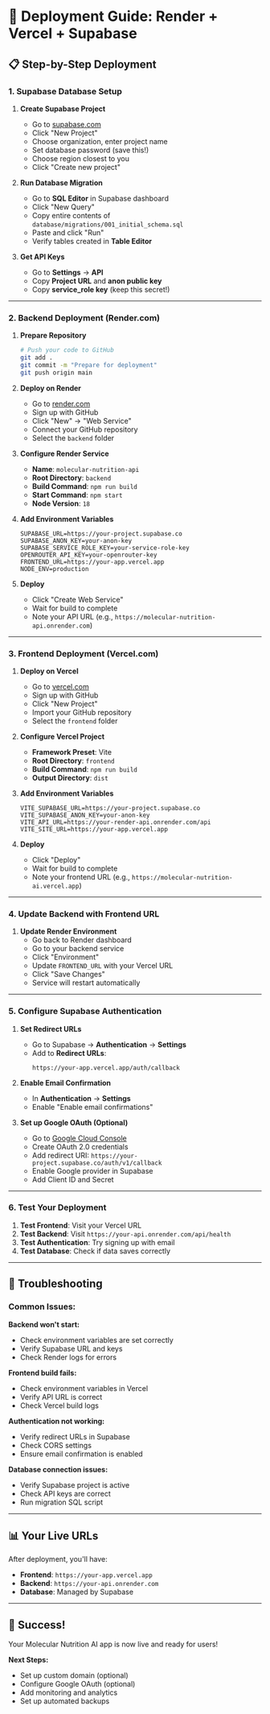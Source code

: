 # 🚀 Deployment Guide: Render + Vercel + Supabase

## 📋 **Step-by-Step Deployment**

### **1. Supabase Database Setup**

1. **Create Supabase Project**
   - Go to [supabase.com](https://supabase.com)
   - Click "New Project"
   - Choose organization, enter project name
   - Set database password (save this!)
   - Choose region closest to you
   - Click "Create new project"

2. **Run Database Migration**
   - Go to **SQL Editor** in Supabase dashboard
   - Click "New Query"
   - Copy entire contents of `database/migrations/001_initial_schema.sql`
   - Paste and click "Run"
   - Verify tables created in **Table Editor**

3. **Get API Keys**
   - Go to **Settings** → **API**
   - Copy **Project URL** and **anon public key**
   - Copy **service_role key** (keep this secret!)

---

### **2. Backend Deployment (Render.com)**

1. **Prepare Repository**
   ```bash
   # Push your code to GitHub
   git add .
   git commit -m "Prepare for deployment"
   git push origin main
   ```

2. **Deploy on Render**
   - Go to [render.com](https://render.com)
   - Sign up with GitHub
   - Click "New" → "Web Service"
   - Connect your GitHub repository
   - Select the `backend` folder

3. **Configure Render Service**
   - **Name**: `molecular-nutrition-api`
   - **Root Directory**: `backend`
   - **Build Command**: `npm run build`
   - **Start Command**: `npm start`
   - **Node Version**: `18`

4. **Add Environment Variables**
   ```
   SUPABASE_URL=https://your-project.supabase.co
   SUPABASE_ANON_KEY=your-anon-key
   SUPABASE_SERVICE_ROLE_KEY=your-service-role-key
   OPENROUTER_API_KEY=your-openrouter-key
   FRONTEND_URL=https://your-app.vercel.app
   NODE_ENV=production
   ```

5. **Deploy**
   - Click "Create Web Service"
   - Wait for build to complete
   - Note your API URL (e.g., `https://molecular-nutrition-api.onrender.com`)

---

### **3. Frontend Deployment (Vercel.com)**

1. **Deploy on Vercel**
   - Go to [vercel.com](https://vercel.com)
   - Sign up with GitHub
   - Click "New Project"
   - Import your GitHub repository
   - Select the `frontend` folder

2. **Configure Vercel Project**
   - **Framework Preset**: Vite
   - **Root Directory**: `frontend`
   - **Build Command**: `npm run build`
   - **Output Directory**: `dist`

3. **Add Environment Variables**
   ```
   VITE_SUPABASE_URL=https://your-project.supabase.co
   VITE_SUPABASE_ANON_KEY=your-anon-key
   VITE_API_URL=https://your-render-api.onrender.com/api
   VITE_SITE_URL=https://your-app.vercel.app
   ```

4. **Deploy**
   - Click "Deploy"
   - Wait for build to complete
   - Note your frontend URL (e.g., `https://molecular-nutrition-ai.vercel.app`)

---

### **4. Update Backend with Frontend URL**

1. **Update Render Environment**
   - Go back to Render dashboard
   - Go to your backend service
   - Click "Environment"
   - Update `FRONTEND_URL` with your Vercel URL
   - Click "Save Changes"
   - Service will restart automatically

---

### **5. Configure Supabase Authentication**

1. **Set Redirect URLs**
   - Go to Supabase → **Authentication** → **Settings**
   - Add to **Redirect URLs**:
     ```
     https://your-app.vercel.app/auth/callback
     ```

2. **Enable Email Confirmation**
   - In **Authentication** → **Settings**
   - Enable "Enable email confirmations"

3. **Set up Google OAuth (Optional)**
   - Go to [Google Cloud Console](https://console.cloud.google.com)
   - Create OAuth 2.0 credentials
   - Add redirect URI: `https://your-project.supabase.co/auth/v1/callback`
   - Enable Google provider in Supabase
   - Add Client ID and Secret

---

### **6. Test Your Deployment**

1. **Test Frontend**: Visit your Vercel URL
2. **Test Backend**: Visit `https://your-api.onrender.com/api/health`
3. **Test Authentication**: Try signing up with email
4. **Test Database**: Check if data saves correctly

---

## 🔧 **Troubleshooting**

### **Common Issues:**

**Backend won't start:**
- Check environment variables are set correctly
- Verify Supabase URL and keys
- Check Render logs for errors

**Frontend build fails:**
- Check environment variables in Vercel
- Verify API URL is correct
- Check Vercel build logs

**Authentication not working:**
- Verify redirect URLs in Supabase
- Check CORS settings
- Ensure email confirmation is enabled

**Database connection issues:**
- Verify Supabase project is active
- Check API keys are correct
- Run migration SQL script

---

## 📊 **Your Live URLs**

After deployment, you'll have:
- **Frontend**: `https://your-app.vercel.app`
- **Backend**: `https://your-api.onrender.com`
- **Database**: Managed by Supabase

---

## 🎉 **Success!**

Your Molecular Nutrition AI app is now live and ready for users!

**Next Steps:**
- Set up custom domain (optional)
- Configure Google OAuth (optional)
- Add monitoring and analytics
- Set up automated backups
